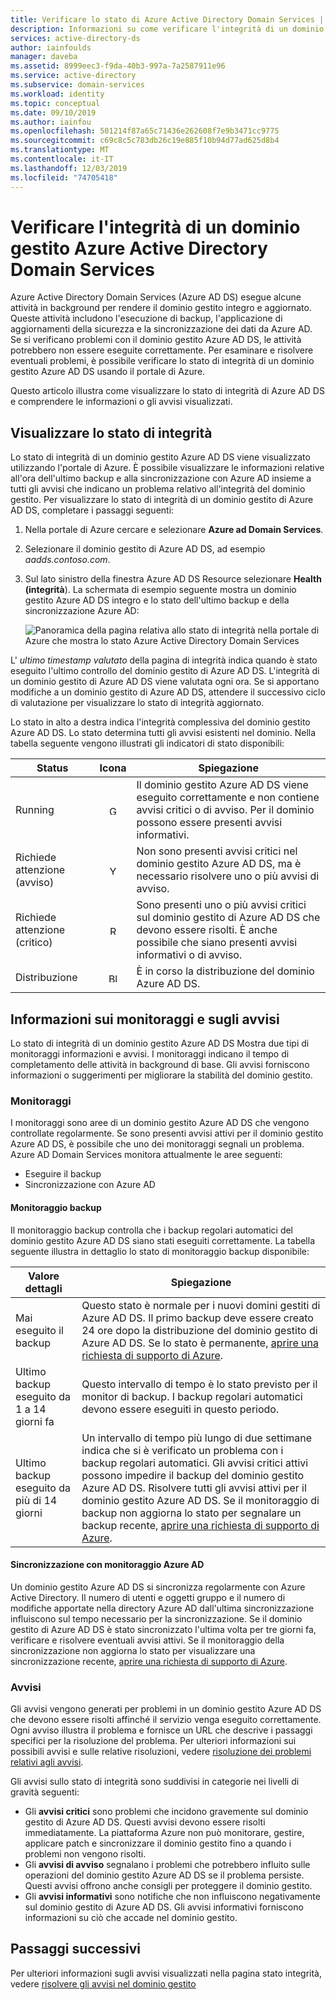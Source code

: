```yaml
---
title: Verificare lo stato di Azure Active Directory Domain Services | Microsoft Docs
description: Informazioni su come verificare l'integrità di un dominio gestito di Azure Active Directory Domain Services (Azure AD DS) e conoscere i messaggi di stato tramite il portale di Azure.
services: active-directory-ds
author: iainfoulds
manager: daveba
ms.assetid: 8999eec3-f9da-40b3-997a-7a2587911e96
ms.service: active-directory
ms.subservice: domain-services
ms.workload: identity
ms.topic: conceptual
ms.date: 09/10/2019
ms.author: iainfou
ms.openlocfilehash: 501214f87a65c71436e262608f7e9b3471cc9775
ms.sourcegitcommit: c69c8c5c783db26c19e885f10b94d77ad625d8b4
ms.translationtype: MT
ms.contentlocale: it-IT
ms.lasthandoff: 12/03/2019
ms.locfileid: "74705418"
---
```

# <a name="check-the-health-of-an-azure-active-directory-domain-services-managed-domain"></a>Verificare l'integrità di un dominio gestito Azure Active Directory Domain Services

Azure Active Directory Domain Services (Azure AD DS) esegue alcune attività in background per rendere il dominio gestito integro e aggiornato. Queste attività includono l'esecuzione di backup, l'applicazione di aggiornamenti della sicurezza e la sincronizzazione dei dati da Azure AD. Se si verificano problemi con il dominio gestito Azure AD DS, le attività potrebbero non essere eseguite correttamente. Per esaminare e risolvere eventuali problemi, è possibile verificare lo stato di integrità di un dominio gestito Azure AD DS usando il portale di Azure.

Questo articolo illustra come visualizzare lo stato di integrità di Azure AD DS e comprendere le informazioni o gli avvisi visualizzati.

## <a name="view-the-health-status"></a>Visualizzare lo stato di integrità

Lo stato di integrità di un dominio gestito Azure AD DS viene visualizzato utilizzando l'portale di Azure. È possibile visualizzare le informazioni relative all'ora dell'ultimo backup e alla sincronizzazione con Azure AD insieme a tutti gli avvisi che indicano un problema relativo all'integrità del dominio gestito. Per visualizzare lo stato di integrità di un dominio gestito di Azure AD DS, completare i passaggi seguenti:

1. Nella portale di Azure cercare e selezionare **Azure ad Domain Services**.
1. Selezionare il dominio gestito di Azure AD DS, ad esempio *aadds.contoso.com*.
1. Sul lato sinistro della finestra Azure AD DS Resource selezionare **Health (integrità**). La schermata di esempio seguente mostra un dominio gestito Azure AD DS integro e lo stato dell'ultimo backup e della sincronizzazione Azure AD:

    ![Panoramica della pagina relativa allo stato di integrità nella portale di Azure che mostra lo stato Azure Active Directory Domain Services](./media/check-health/health-page.png)

L' *ultimo timestamp valutato* della pagina di integrità indica quando è stato eseguito l'ultimo controllo del dominio gestito di Azure AD DS. L'integrità di un dominio gestito di Azure AD DS viene valutata ogni ora. Se si apportano modifiche a un dominio gestito di Azure AD DS, attendere il successivo ciclo di valutazione per visualizzare lo stato di integrità aggiornato.

Lo stato in alto a destra indica l'integrità complessiva del dominio gestito Azure AD DS. Lo stato determina tutti gli avvisi esistenti nel dominio. Nella tabella seguente vengono illustrati gli indicatori di stato disponibili:

| Status | Icona | Spiegazione |
| --- | :----: | --- |
| Running | <img src= "./media/active-directory-domain-services-alerts/running-icon.png" width = "15" alt="Green check mark for running"> | Il dominio gestito Azure AD DS viene eseguito correttamente e non contiene avvisi critici o di avviso. Per il dominio possono essere presenti avvisi informativi. |
| Richiede attenzione (avviso) | <img src= "./media/active-directory-domain-services-alerts/warning-icon.png" width = "15" alt="Yellow exclamation mark for warning"> | Non sono presenti avvisi critici nel dominio gestito Azure AD DS, ma è necessario risolvere uno o più avvisi di avviso. |
| Richiede attenzione (critico) | <img src= "./media/active-directory-domain-services-alerts/critical-icon.png" width = "15" alt="Red exclamation mark for critical"> | Sono presenti uno o più avvisi critici sul dominio gestito di Azure AD DS che devono essere risolti. È anche possibile che siano presenti avvisi informativi o di avviso. |
| Distribuzione | <img src= "./media/active-directory-domain-services-alerts/deploying-icon.png" width = "15" alt="Blue circular arrows for deploying"> | È in corso la distribuzione del dominio Azure AD DS. |

## <a name="understand-monitors-and-alerts"></a>Informazioni sui monitoraggi e sugli avvisi

Lo stato di integrità di un dominio gestito Azure AD DS Mostra due tipi di monitoraggi informazioni e avvisi. I monitoraggi indicano il tempo di completamento delle attività in background di base. Gli avvisi forniscono informazioni o suggerimenti per migliorare la stabilità del dominio gestito.

### <a name="monitors"></a>Monitoraggi

I monitoraggi sono aree di un dominio gestito Azure AD DS che vengono controllate regolarmente. Se sono presenti avvisi attivi per il dominio gestito Azure AD DS, è possibile che uno dei monitoraggi segnali un problema. Azure AD Domain Services monitora attualmente le aree seguenti:

* Eseguire il backup
* Sincronizzazione con Azure AD

#### <a name="backup-monitor"></a>Monitoraggio backup

Il monitoraggio backup controlla che i backup regolari automatici del dominio gestito Azure AD DS siano stati eseguiti correttamente. La tabella seguente illustra in dettaglio lo stato di monitoraggio backup disponibile:

| Valore dettagli | Spiegazione |
| --- | --- |
| Mai eseguito il backup | Questo stato è normale per i nuovi domini gestiti di Azure AD DS. Il primo backup deve essere creato 24 ore dopo la distribuzione del dominio gestito di Azure AD DS. Se lo stato è permanente, [aprire una richiesta di supporto di Azure][azure-support]. |
| Ultimo backup eseguito da 1 a 14 giorni fa | Questo intervallo di tempo è lo stato previsto per il monitor di backup. I backup regolari automatici devono essere eseguiti in questo periodo. |
| Ultimo backup eseguito da più di 14 giorni | Un intervallo di tempo più lungo di due settimane indica che si è verificato un problema con i backup regolari automatici. Gli avvisi critici attivi possono impedire il backup del dominio gestito Azure AD DS. Risolvere tutti gli avvisi attivi per il dominio gestito Azure AD DS. Se il monitoraggio di backup non aggiorna lo stato per segnalare un backup recente, [aprire una richiesta di supporto di Azure][azure-support]. |

#### <a name="synchronization-with-azure-ad-monitor"></a>Sincronizzazione con monitoraggio Azure AD

Un dominio gestito Azure AD DS si sincronizza regolarmente con Azure Active Directory. Il numero di utenti e oggetti gruppo e il numero di modifiche apportate nella directory Azure AD dall'ultima sincronizzazione influiscono sul tempo necessario per la sincronizzazione. Se il dominio gestito di Azure AD DS è stato sincronizzato l'ultima volta per tre giorni fa, verificare e risolvere eventuali avvisi attivi. Se il monitoraggio della sincronizzazione non aggiorna lo stato per visualizzare una sincronizzazione recente, [aprire una richiesta di supporto di Azure][azure-support].

### <a name="alerts"></a>Avvisi

Gli avvisi vengono generati per problemi in un dominio gestito Azure AD DS che devono essere risolti affinché il servizio venga eseguito correttamente. Ogni avviso illustra il problema e fornisce un URL che descrive i passaggi specifici per la risoluzione del problema. Per ulteriori informazioni sui possibili avvisi e sulle relative risoluzioni, vedere [risoluzione dei problemi relativi agli avvisi](troubleshoot-alerts.md).

Gli avvisi sullo stato di integrità sono suddivisi in categorie nei livelli di gravità seguenti:

 * Gli **avvisi critici** sono problemi che incidono gravemente sul dominio gestito di Azure AD DS. Questi avvisi devono essere risolti immediatamente. La piattaforma Azure non può monitorare, gestire, applicare patch e sincronizzare il dominio gestito fino a quando i problemi non vengono risolti.
 * Gli **avvisi di avviso** segnalano i problemi che potrebbero influito sulle operazioni del dominio gestito Azure AD DS se il problema persiste. Questi avvisi offrono anche consigli per proteggere il dominio gestito.
 * Gli **avvisi informativi** sono notifiche che non influiscono negativamente sul dominio gestito di Azure AD DS. Gli avvisi informativi forniscono informazioni su ciò che accade nel dominio gestito.

## <a name="next-steps"></a>Passaggi successivi

Per ulteriori informazioni sugli avvisi visualizzati nella pagina stato integrità, vedere [risolvere gli avvisi nel dominio gestito][troubleshoot-alerts]

<!-- INTERNAL LINKS -->
[azure-support]: ../active-directory/fundamentals/active-directory-troubleshooting-support-howto.md
[troubleshoot-alerts]: troubleshoot-alerts.md
